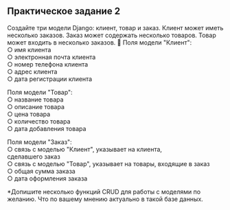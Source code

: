 <h2>Практическое задание 2</h2>

Создайте три модели Django: клиент, товар и заказ. Клиент может иметь несколько заказов. Заказ может содержать несколько товаров. Товар может входить в несколько заказов.
📌 Поля модели "Клиент":<br>
○ имя клиента<br>
○ электронная почта клиента<br>
○ номер телефона клиента<br>
○ адрес клиента<br>
○ дата регистрации клиента<br>
 
Поля модели "Товар":<br>
○ название товара<br>
○ описание товара<br>
○ цена товара<br>
○ количество товара<br>
○ дата добавления товара<br>

Поля модели "Заказ":<br>
○ связь с моделью "Клиент", указывает на клиента,<br>
сделавшего заказ<br>
○ связь с моделью "Товар", указывает на товары, входящие в заказ<br>
○ общая сумма заказа<br>
○ дата оформления заказа<br>

*Допишите несколько функций CRUD для работы с моделями по желанию. Что по вашему мнению актуально в такой базе данных.
 